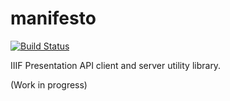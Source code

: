 # manifesto

[![Build Status](https://travis-ci.org/UniversalViewer/manifesto.svg?branch=dev)](https://travis-ci.org/UniversalViewer/manifesto)

IIIF Presentation API client and server utility library.

(Work in progress)
